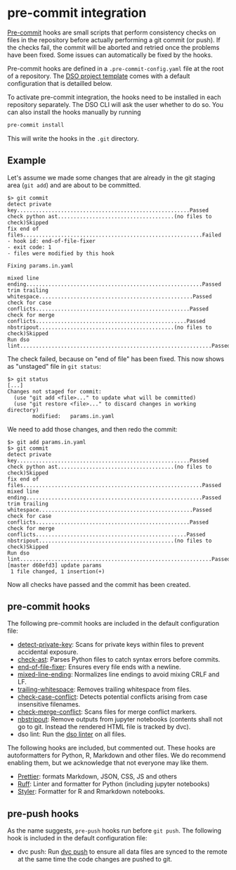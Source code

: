 # pre-commit integration

[Pre-commit](https://pre-commit.com/) hooks are small scripts that perform consistency checks on
files in the repository before actually performing a git commit (or push).
If the checks fail, the commit will be aborted and retried once the problems have been
fixed. Some issues can automatically be fixed by the hooks.

Pre-commit hooks are defined in a `.pre-commit-config.yaml` file at the root
of a repository. The [DSO project template](templates.md) comes with a default configuration that is detailled below.

To activate pre-commit integration, the hooks need to be installed in each repository separately. The DSO CLI
will ask the user whether to do so. You can also install the hooks manually by running

```bash
pre-commit install
```

This will write the hooks in the `.git` directory.

## Example

Let's assume we made some changes that are already in the git staging area (`git add`) and are about
to be committed.

```console
$> git commit
detect private key.......................................................Passed
check python ast.....................................(no files to check)Skipped
fix end of files.........................................................Failed
- hook id: end-of-file-fixer
- exit code: 1
- files were modified by this hook

Fixing params.in.yaml

mixed line ending........................................................Passed
trim trailing whitespace.................................................Passed
check for case conflicts.................................................Passed
check for merge conflicts................................................Passed
nbstripout...........................................(no files to check)Skipped
Run dso lint.............................................................Passed
```

The check failed, because on "end of file" has been fixed. This now shows as "unstaged"
file in `git status`:

```console
$> git status
[...]
Changes not staged for commit:
  (use "git add <file>..." to update what will be committed)
  (use "git restore <file>..." to discard changes in working directory)
        modified:   params.in.yaml
```

We need to add those changes, and then redo the commit:

```console
$> git add params.in.yaml
$> git commit
detect private key.......................................................Passed
check python ast.....................................(no files to check)Skipped
fix end of files.........................................................Passed
mixed line ending........................................................Passed
trim trailing whitespace.................................................Passed
check for case conflicts.................................................Passed
check for merge conflicts................................................Passed
nbstripout...........................................(no files to check)Skipped
Run dso lint.............................................................Passed
[master d60efd3] update params
 1 file changed, 1 insertion(+)
```

Now all checks have passed and the commit has been created.

## pre-commit hooks

The following pre-commit hooks are included in the default configuration file:

-   [detect-private-key](https://github.com/pre-commit/pre-commit-hooks?tab=readme-ov-file#detect-private-key): Scans for private keys within files to prevent accidental exposure.
-   [check-ast](https://github.com/pre-commit/pre-commit-hooks?tab=readme-ov-file#check-ast): Parses Python files to catch syntax errors before commits.
-   [end-of-file-fixer](https://github.com/pre-commit/pre-commit-hooks?tab=readme-ov-file#end-of-file-fixer): Ensures every file ends with a newline.
-   [mixed-line-ending](https://github.com/pre-commit/pre-commit-hooks?tab=readme-ov-file#mixed-line-ending): Normalizes line endings to avoid mixing CRLF and LF.
-   [trailing-whitespace](https://github.com/pre-commit/pre-commit-hooks?tab=readme-ov-file#trailing-whitespace): Removes trailing whitespace from files.
-   [check-case-conflict](https://github.com/pre-commit/pre-commit-hooks?tab=readme-ov-file#check-case-conflict): Detects potential conflicts arising from case insensitive filenames.
-   [check-merge-conflict](https://github.com/pre-commit/pre-commit-hooks?tab=readme-ov-file#check-merge-conflict): Scans files for merge conflict markers.
-   [nbstripout](https://github.com/kynan/nbstripout): Remove outputs from jupyter notebooks (contents shall not go to git. Instead the rendered HTML file is tracked by dvc).
-   dso lint: Run the [dso linter](linting.md) on all files.

The following hooks are included, but commented out. These hooks are autoformatters for Python, R, Markdown and other files. We do recommend enabling them, but we acknowledge that not everyone may like them.

-   [Prettier](https://prettier.io/): formats Markdown, JSON, CSS, JS and others
-   [Ruff](https://astral.sh/ruff): Linter and formatter for Python (including jupyter notebooks)
-   [Styler](https://styler.r-lib.org/): Formatter for R and Rmarkdown notebooks.

## pre-push hooks

As the name suggests, `pre-push` hooks run before `git push`. The following hook is included in the default
configuration file:

-   dvc push: Run [dvc push](https://dvc.org/doc/command-reference/push#push) to ensure all data files are
    synced to the remote at the same time the code changes are pushed to git.
